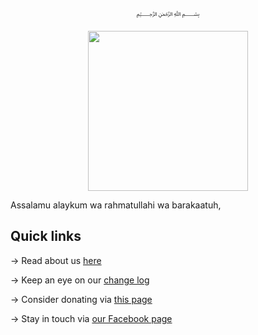 <p align="center">
  ﷽
</p>

<p align="center">
  <img src="https://cdn.amrayn.com/assets/images/logo-about.png?v=2" width="256px">
 </p>

Assalamu alaykum wa rahmatullahi wa barakaatuh,

## Quick links

 → Read about us [here](https://amrayn.com/about)
 
 → Keep an eye on our [change log](https://amrayn.com/about/changes)
 
 → Consider donating via [this page](https://amrayn.com/donate)
 
 → Stay in touch via [our Facebook page](https://facebook.com/amraynofficial)

[banner]: https://cdn.amrayn.com/assets/images/logo-about.png?v=2
